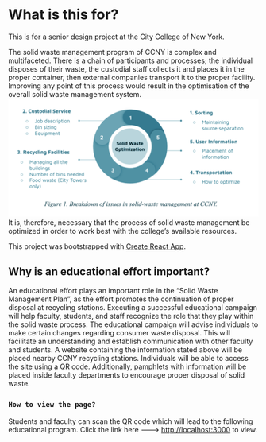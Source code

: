 # What is this for?
This is for a senior design project at the City College of New York.

The solid waste management program of CCNY is complex and multifaceted. There is a chain of participants and processes; the individual disposes of their waste, the custodial staff collects it and places it in the proper container, then external companies transport it to the proper facility. Improving any point of this process would result in the optimisation of the overall solid waste management system.
![Example of a completed application.](./src/images/readMeImage.png)
It is, therefore, necessary that the process of solid waste management be optimized in order to work best with the college’s available resources. 

This project was bootstrapped with [Create React App](https://github.com/facebook/create-react-app).

## Why is an educational effort important?

An educational effort plays an important role in the “Solid Waste Management Plan”, as the effort promotes the continuation of proper disposal at recycling stations. Executing a successful educational campaign will help faculty, students, and staff recognize the role that they play within the solid waste process. The educational campaign will advise individuals to make certain changes regarding consumer waste disposal. This will facilitate an understanding and establish communication with other faculty and students. A website containing the information stated above will be placed nearby CCNY recycling stations. Individuals will be able to access the site using a QR code. Additionally, pamphlets with information will be placed inside faculty departments to encourage proper disposal of solid waste.



### `How to view the page?`

Students and faculty can scan the QR code which will lead to the following educational program.
Click the link here ---> [http://localhost:3000](http://localhost:3000) to view.
